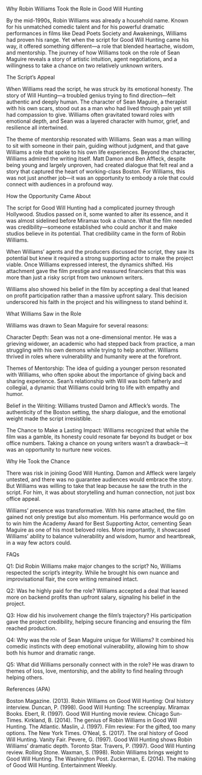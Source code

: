 Why Robin Williams Took the Role in Good Will Hunting

By the mid-1990s, Robin Williams was already a household name. Known for his unmatched comedic talent and for his powerful dramatic performances in films like Dead Poets Society and Awakenings, Williams had proven his range. Yet when the script for Good Will Hunting came his way, it offered something different—a role that blended heartache, wisdom, and mentorship. The journey of how Williams took on the role of Sean Maguire reveals a story of artistic intuition, agent negotiations, and a willingness to take a chance on two relatively unknown writers.

The Script’s Appeal

When Williams read the script, he was struck by its emotional honesty. The story of Will Hunting—a troubled genius trying to find direction—felt authentic and deeply human. The character of Sean Maguire, a therapist with his own scars, stood out as a man who had lived through pain yet still had compassion to give. Williams often gravitated toward roles with emotional depth, and Sean was a layered character with humor, grief, and resilience all intertwined.

The theme of mentorship resonated with Williams. Sean was a man willing to sit with someone in their pain, guiding without judgment, and that gave Williams a role that spoke to his own life experiences. Beyond the character, Williams admired the writing itself. Matt Damon and Ben Affleck, despite being young and largely unproven, had created dialogue that felt real and a story that captured the heart of working-class Boston. For Williams, this was not just another job—it was an opportunity to embody a role that could connect with audiences in a profound way.

How the Opportunity Came About

The script for Good Will Hunting had a complicated journey through Hollywood. Studios passed on it, some wanted to alter its essence, and it was almost sidelined before Miramax took a chance. What the film needed was credibility—someone established who could anchor it and make studios believe in its potential. That credibility came in the form of Robin Williams.

When Williams’ agents and the producers discussed the script, they saw its potential but knew it required a strong supporting actor to make the project viable. Once Williams expressed interest, the dynamics shifted. His attachment gave the film prestige and reassured financiers that this was more than just a risky script from two unknown writers.

Williams also showed his belief in the film by accepting a deal that leaned on profit participation rather than a massive upfront salary. This decision underscored his faith in the project and his willingness to stand behind it.

What Williams Saw in the Role

Williams was drawn to Sean Maguire for several reasons:

Character Depth: Sean was not a one-dimensional mentor. He was a grieving widower, an academic who had stepped back from practice, a man struggling with his own demons while trying to help another. Williams thrived in roles where vulnerability and humanity were at the forefront.

Themes of Mentorship: The idea of guiding a younger person resonated with Williams, who often spoke about the importance of giving back and sharing experience. Sean’s relationship with Will was both fatherly and collegial, a dynamic that Williams could bring to life with empathy and humor.

Belief in the Writing: Williams trusted Damon and Affleck’s words. The authenticity of the Boston setting, the sharp dialogue, and the emotional weight made the script irresistible.

The Chance to Make a Lasting Impact: Williams recognized that while the film was a gamble, its honesty could resonate far beyond its budget or box office numbers. Taking a chance on young writers wasn’t a drawback—it was an opportunity to nurture new voices.

Why He Took the Chance

There was risk in joining Good Will Hunting. Damon and Affleck were largely untested, and there was no guarantee audiences would embrace the story. But Williams was willing to take that leap because he saw the truth in the script. For him, it was about storytelling and human connection, not just box office appeal.

Williams’ presence was transformative. With his name attached, the film gained not only prestige but also momentum. His performance would go on to win him the Academy Award for Best Supporting Actor, cementing Sean Maguire as one of his most beloved roles. More importantly, it showcased Williams’ ability to balance vulnerability and wisdom, humor and heartbreak, in a way few actors could.

FAQs

Q1: Did Robin Williams make major changes to the script?
No, Williams respected the script’s integrity. While he brought his own nuance and improvisational flair, the core writing remained intact.

Q2: Was he highly paid for the role?
Williams accepted a deal that leaned more on backend profits than upfront salary, signaling his belief in the project.

Q3: How did his involvement change the film’s trajectory?
His participation gave the project credibility, helping secure financing and ensuring the film reached production.

Q4: Why was the role of Sean Maguire unique for Williams?
It combined his comedic instincts with deep emotional vulnerability, allowing him to show both his humor and dramatic range.

Q5: What did Williams personally connect with in the role?
He was drawn to themes of loss, love, mentorship, and the ability to find healing through helping others.

References (APA)

Boston Magazine. (2013). Robin Williams on Good Will Hunting: Oral history interview.
Duncan, P. (1998). Good Will Hunting: The screenplay. Miramax Books.
Ebert, R. (1997). Good Will Hunting movie review. Chicago Sun-Times.
Kirkland, B. (2014). The genius of Robin Williams in Good Will Hunting. The Atlantic.
Maslin, J. (1997). Film review: For the gifted, too many options. The New York Times.
O’Neal, S. (2017). The oral history of Good Will Hunting. Vanity Fair.
Pevere, G. (1997). Good Will Hunting shows Robin Williams’ dramatic depth. Toronto Star.
Travers, P. (1997). Good Will Hunting review. Rolling Stone.
Waxman, S. (1998). Robin Williams brings weight to Good Will Hunting. The Washington Post.
Zuckerman, E. (2014). The making of Good Will Hunting. Entertainment Weekly.
